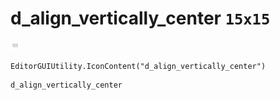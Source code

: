 # d_align_vertically_center `15x15`
<img src="/img/d_align_vertically_center.png" width=15 height=15>

``` CSharp
EditorGUIUtility.IconContent("d_align_vertically_center")
```
```
d_align_vertically_center
```
